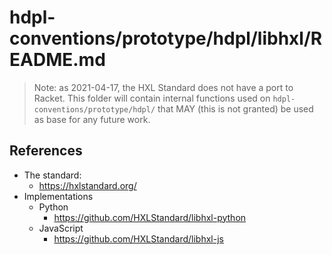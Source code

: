 # hdpl-conventions/prototype/hdpl/libhxl/README.md
> Note: as 2021-04-17, the HXL Standard does not have a port to Racket. This
  folder will contain internal functions used on
  `hdpl-conventions/prototype/hdpl/` that MAY (this is not granted) be used
  as base for any future work.

## References

- The standard:
  - https://hxlstandard.org/
- Implementations
  - Python
    - https://github.com/HXLStandard/libhxl-python
  - JavaScript
    - https://github.com/HXLStandard/libhxl-js
